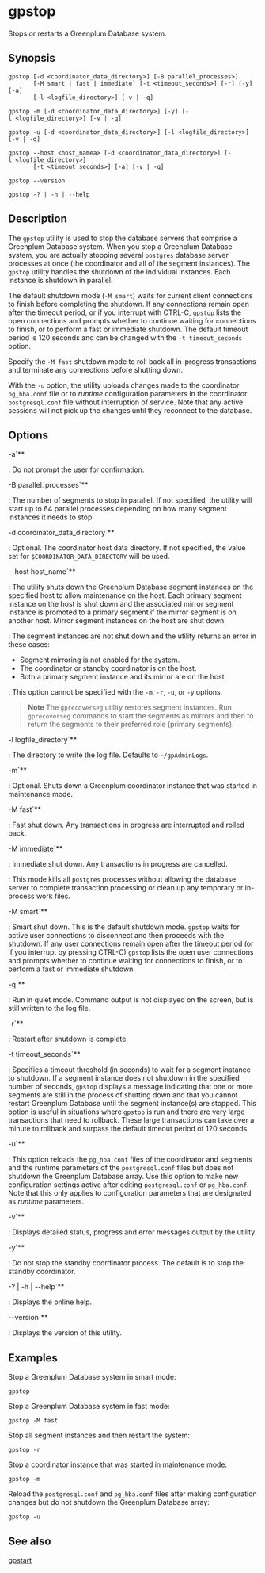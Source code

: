 # gpstop

Stops or restarts a Greenplum Database system.

## Synopsis

```shell
gpstop [-d <coordinator_data_directory>] [-B parallel_processes>] 
       [-M smart | fast | immediate] [-t <timeout_seconds>] [-r] [-y] [-a] 
       [-l <logfile_directory>] [-v | -q]

gpstop -m [-d <coordinator_data_directory>] [-y] [-l <logfile_directory>] [-v | -q]

gpstop -u [-d <coordinator_data_directory>] [-l <logfile_directory>] [-v | -q]
 
gpstop --host <host_namea> [-d <coordinator_data_directory>] [-l <logfile_directory>]
       [-t <timeout_seconds>] [-a] [-v | -q]

gpstop --version 

gpstop -? | -h | --help
```

## Description

The `gpstop` utility is used to stop the database servers that comprise a Greenplum Database system. When you stop a Greenplum Database system, you are actually stopping several `postgres` database server processes at once (the coordinator and all of the segment instances). The `gpstop` utility handles the shutdown of the individual instances. Each instance is shutdown in parallel.

The default shutdown mode (`-M smart`) waits for current client connections to finish before completing the shutdown. If any connections remain open after the timeout period, or if you interrupt with CTRL-C, `gpstop` lists the open connections and prompts whether to continue waiting for connections to finish, or to perform a fast or immediate shutdown. The default timeout period is 120 seconds and can be changed with the `-t timeout_seconds` option.

Specify the `-M fast` shutdown mode to roll back all in-progress transactions and terminate any connections before shutting down.

With the `-u` option, the utility uploads changes made to the coordinator `pg_hba.conf` file or to *runtime* configuration parameters in the coordinator `postgresql.conf` file without interruption of service. Note that any active sessions will not pick up the changes until they reconnect to the database.

## Options

-a`**

:   Do not prompt the user for confirmation.

-B parallel_processes`**

:   The number of segments to stop in parallel. If not specified, the utility will start up to 64 parallel processes depending on how many segment instances it needs to stop.

-d coordinator_data_directory`**

:   Optional. The coordinator host data directory. If not specified, the value set for `$COORDINATOR_DATA_DIRECTORY` will be used.

--host host_name`**

:   The utility shuts down the Greenplum Database segment instances on the specified host to allow maintenance on the host. Each primary segment instance on the host is shut down and the associated mirror segment instance is promoted to a primary segment if the mirror segment is on another host. Mirror segment instances on the host are shut down.

:   The segment instances are not shut down and the utility returns an error in these cases:

- Segment mirroring is not enabled for the system.
- The coordinator or standby coordinator is on the host.
- Both a primary segment instance and its mirror are on the host.

:   This option cannot be specified with the `-m`, `-r`, `-u`, or `-y` options.

> **Note** The `gprecoverseg` utility restores segment instances. Run `gprecoverseg` commands to start the segments as mirrors and then to return the segments to their preferred role (primary segments).

-l logfile_directory`**

:   The directory to write the log file. Defaults to `~/gpAdminLogs`.

-m`**

:   Optional. Shuts down a Greenplum coordinator instance that was started in maintenance mode.

-M fast`**

:   Fast shut down. Any transactions in progress are interrupted and rolled back.

-M immediate`**

:   Immediate shut down. Any transactions in progress are cancelled.

:   This mode kills all `postgres` processes without allowing the database server to complete transaction processing or clean up any temporary or in-process work files.

-M smart`**

:   Smart shut down. This is the default shutdown mode. `gpstop` waits for active user connections to disconnect and then proceeds with the shutdown. If any user connections remain open after the timeout period (or if you interrupt by pressing CTRL-C) `gpstop` lists the open user connections and prompts whether to continue waiting for connections to finish, or to perform a fast or immediate shutdown.

-q`**

:   Run in quiet mode. Command output is not displayed on the screen, but is still written to the log file.

-r`**

:   Restart after shutdown is complete.

-t timeout_seconds`**

:   Specifies a timeout threshold (in seconds) to wait for a segment instance to shutdown. If a segment instance does not shutdown in the specified number of seconds, `gpstop` displays a message indicating that one or more segments are still in the process of shutting down and that you cannot restart Greenplum Database until the segment instance(s) are stopped. This option is useful in situations where `gpstop` is run and there are very large transactions that need to rollback. These large transactions can take over a minute to rollback and surpass the default timeout period of 120 seconds.

-u`**

:   This option reloads the `pg_hba.conf` files of the coordinator and segments and the runtime parameters of the `postgresql.conf` files but does not shutdown the Greenplum Database array. Use this option to make new configuration settings active after editing `postgresql.conf` or `pg_hba.conf`. Note that this only applies to configuration parameters that are designated as *runtime* parameters.

-v`**

:   Displays detailed status, progress and error messages output by the utility.

-y`**

:   Do not stop the standby coordinator process. The default is to stop the standby coordinator.

-? | -h | --help`**

:   Displays the online help.

--version`**

:   Displays the version of this utility.

## Examples

Stop a Greenplum Database system in smart mode:

```shell
gpstop
```

Stop a Greenplum Database system in fast mode:

```shell
gpstop -M fast
```

Stop all segment instances and then restart the system:

```shell
gpstop -r
```

Stop a coordinator instance that was started in maintenance mode:

```shell
gpstop -m
```

Reload the `postgresql.conf` and `pg_hba.conf` files after making configuration changes but do not shutdown the Greenplum Database array:

```shell
gpstop -u
```

## See also

[gpstart](/docs/system-utilities/gpstart.md)
